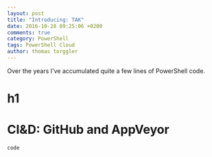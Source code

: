 ```yaml
---
layout: post
title: "Introducing: TAK"
date: 2016-10-28 09:25:06 +0200
comments: true
category: PowerShell
tags: PowerShell Cloud
author: thomas torggler
---
```

Over the years I've accumulated quite a few lines of PowerShell code.

<!-- more -->

# h1

# CI&D: GitHub and AppVeyor


```
code
```
